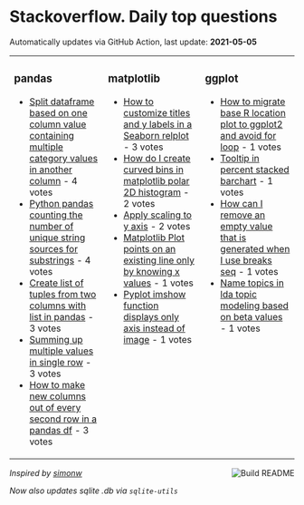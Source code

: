 # Stackoverflow. Daily top questions 

Automatically updates via GitHub Action, last update: **<!-- date starts -->2021-05-05<!-- date ends -->**


<table><tr><td valign="top" width="33%">

### pandas
<!-- pandas starts -->
* [Split dataframe based on one column value containing multiple category values in another column](https://stackoverflow.com/questions/67406298/split-dataframe-based-on-one-column-value-containing-multiple-category-values-in) - 4 votes
* [Python pandas counting the number of unique string sources for substrings](https://stackoverflow.com/questions/67402873/python-pandas-counting-the-number-of-unique-string-sources-for-substrings) - 4 votes
* [Create list of tuples from two columns with list in pandas](https://stackoverflow.com/questions/67403969/create-list-of-tuples-from-two-columns-with-list-in-pandas) - 3 votes
* [Summing up multiple values in single row](https://stackoverflow.com/questions/67395897/summing-up-multiple-values-in-single-row) - 3 votes
* [How to make new columns out of every second row in a pandas df](https://stackoverflow.com/questions/67403174/how-to-make-new-columns-out-of-every-second-row-in-a-pandas-df) - 3 votes
<!-- pandas ends -->
</td><td valign="top" width="34%">


### matplotlib
<!-- matplotlib starts -->
* [How to customize titles and y labels in a Seaborn relplot](https://stackoverflow.com/questions/67394044/how-to-customize-titles-and-y-labels-in-a-seaborn-relplot) - 3 votes
* [How do I create curved bins in matplotlib polar 2D histogram](https://stackoverflow.com/questions/67400723/how-do-i-create-curved-bins-in-matplotlib-polar-2d-histogram) - 2 votes
* [Apply scaling to y axis](https://stackoverflow.com/questions/67399471/apply-scaling-to-y-axis) - 2 votes
* [Matplotlib Plot points on an existing line only by knowing x values](https://stackoverflow.com/questions/67405599/matplotlib-plot-points-on-an-existing-line-only-by-knowing-x-values) - 1 votes
* [Pyplot imshow function displays only axis instead of image](https://stackoverflow.com/questions/67402117/pyplot-imshow-function-displays-only-axis-instead-of-image) - 1 votes
<!-- matplotlib ends -->
</td><td valign="top" width="34%">


### ggplot
<!-- ggplot2 starts -->
* [How to migrate base R location plot to ggplot2 and avoid for loop](https://stackoverflow.com/questions/67396412/how-to-migrate-base-r-location-plot-to-ggplot2-and-avoid-for-loop) - 1 votes
* [Tooltip in percent stacked barchart](https://stackoverflow.com/questions/67398349/tooltip-in-percent-stacked-barchart) - 1 votes
* [How can I remove an empty value that is generated when I use breaks  seq](https://stackoverflow.com/questions/67394276/how-can-i-remove-an-empty-value-that-is-generated-when-i-use-breaks-seq) - 1 votes
* [Name topics in lda topic modeling based on beta values](https://stackoverflow.com/questions/67401272/name-topics-in-lda-topic-modeling-based-on-beta-values) - 1 votes
<!-- ggplot2 ends -->
</td></tr></table>

<a href="https://github.com/hp0404/hp0404/actions"><img src="https://github.com/hp0404/hp0404/workflows/Build%20README/badge.svg" align="right" alt="Build README"></a> <p>*Inspired by  [simonw](https://github.com/simonw/simonw)*</p> <p> *Now also updates sqlite .db via `sqlite-utils`* </p>
